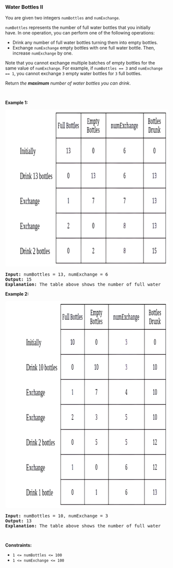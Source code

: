 
<h3>Water Bottles II</h3>
<div><p>You are given two integers <code>numBottles</code> and <code>numExchange</code>.</p>
<p><code>numBottles</code> represents the number of full water bottles that you initially have. In one operation, you can perform one of the following operations:</p>
<ul>
<li>Drink any number of full water bottles turning them into empty bottles.</li>
<li>Exchange <code>numExchange</code> empty bottles with one full water bottle. Then, increase <code>numExchange</code> by one.</li>
</ul>
<p>Note that you cannot exchange multiple batches of empty bottles for the same value of <code>numExchange</code>. For example, if <code>numBottles == 3</code> and <code>numExchange == 1</code>, you cannot exchange <code>3</code> empty water bottles for <code>3</code> full bottles.</p>
<p>Return <em>the <strong>maximum</strong> number of water bottles you can drink</em>.</p>
<p> </p>
<p><strong>Example 1:</strong></p>
<img alt="" src="assets/a993b666fdff4949a9911d2d89cf8a39.png" style="width: 948px; height: 482px; padding: 10px; background: rgb(255, 255, 255); border-radius: 0.5rem;"/>
<pre><strong>Input:</strong> numBottles = 13, numExchange = 6
<strong>Output:</strong> 15
<strong>Explanation:</strong> The table above shows the number of full water bottles, empty water bottles, the value of numExchange, and the number of bottles drunk.
</pre>
<p><strong>Example 2:</strong></p>
<img alt="" src="assets/96976572bedb4da9973ab9a5a50b086e.png" style="width: 990px; height: 642px; padding: 10px; background: rgb(255, 255, 255); border-radius: 0.5rem;"/>
<pre><strong>Input:</strong> numBottles = 10, numExchange = 3
<strong>Output:</strong> 13
<strong>Explanation:</strong> The table above shows the number of full water bottles, empty water bottles, the value of numExchange, and the number of bottles drunk.
</pre>
<p> </p>
<p><strong>Constraints:</strong></p>
<ul>
<li><code>1 &lt;= numBottles &lt;= 100 </code></li>
<li><code>1 &lt;= numExchange &lt;= 100</code></li>
</ul>
</div>
